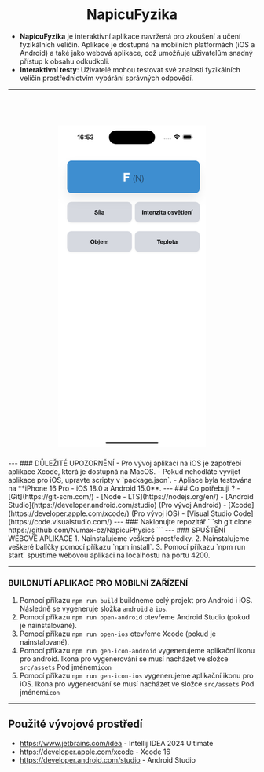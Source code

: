 <h1 align="center">
    NapicuFyzika
</h1>

- **NapicuFyzika** je interaktivní aplikace navržená pro zkoušení a učení fyzikálních veličin. Aplikace je dostupná na mobilních platformách (iOS a Android) a také jako webová aplikace, což umožňuje uživatelům snadný přístup k obsahu odkudkoli.
- **Interaktivní testy**: Uživatelé mohou testovat své znalosti fyzikálních veličin prostřednictvím vybárání správných odpovědí.

---
<h1 align="center">
  <br>
    <img src="./screen.png" alt="App image" width="300">
  <br>
</h1>
---
### DŮLEŽITÉ UPOZORNĚNÍ
- Pro vývoj aplikací na iOS je zapotřebí aplikace Xcode, která je dostupná na MacOS.
- Pokud nehodláte vyvíjet aplikace pro iOS, upravte scripty v `package.json`.
- Apliace byla testována na **iPhone 16 Pro - iOS 18.0 a Android 15.0**.
---
### Co potřebuji ?
- [Git](https://git-scm.com/)
- [Node - LTS](https://nodejs.org/en/)
- [Android Studio](https://developer.android.com/studio) (Pro vývoj Android)
- [Xcode](https://developer.apple.com/xcode/) (Pro vývoj iOS)
- [Visual Studio Code](https://code.visualstudio.com/)
---
### Naklonujte repozitář
   ```sh
   git clone https://github.com/Numax-cz/NapicuPhysics
   ```
---
### SPUŠTĚNÍ WEBOVÉ APLIKACE 
1. Nainstalujeme veškeré prostředky.
2. Nainstalujeme veškeré balíčky pomocí příkazu `npm install`.
3. Pomocí příkazu `npm run start` spustíme webovou aplikaci na localhostu na portu 4200.

---
### BUILDNUTÍ APLIKACE PRO MOBILNÍ ZAŘÍZENÍ
1. Pomocí příkazu `npm run build` buildneme celý projekt pro Android i iOS. Následně se vygeneruje složka `android` a `ios`.
2. Pomocí příkazu `npm run open-android` otevřeme Android Studio (pokud je nainstalované).
3. Pomocí příkazu `npm run open-ios` otevřeme Xcode (pokud je nainstalované).
4. Pomocí příkazu `npm run gen-icon-android` vygenerujeme aplikační ikonu pro android. Ikona pro
   vygenerování se musí nacházet ve složce `src/assets` Pod jménem`icon`
5. Pomocí příkazu `npm run gen-icon-ios` vygenerujeme aplikační ikonu pro iOS. Ikona pro
      vygenerování se musí nacházet ve složce `src/assets` Pod jménem`icon`
---


## Použité vývojové prostředí
- https://www.jetbrains.com/idea - Intellij IDEA 2024 Ultimate
- https://developer.apple.com/xcode - Xcode 16
- https://developer.android.com/studio - Android Studio

